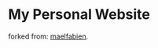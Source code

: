 # My Personal Website

forked from: [maelfabien](https://github.com/maelfabien/build_your_blog.github.io).

